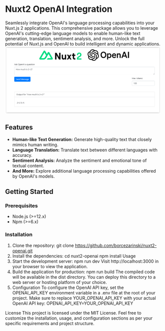 # Nuxt2 OpenAI Integration

Seamlessly integrate OpenAI's language processing capabilities into your Nuxt.js 2 applications. This comprehensive package allows you to leverage OpenAI's cutting-edge language models to enable human-like text generation, translation, sentiment analysis, and more. Unlock the full potential of Nuxt.js and OpenAI to build intelligent and dynamic applications.
![Nuxt2-openAI screenshot](https://github.com/borcezarinski/nuxt2-openai/blob/main/static/img/screenshot.PNG?raw=true)
## Features

- **Human-like Text Generation:** Generate high-quality text that closely mimics human writing.
- **Language Translation:** Translate text between different languages with accuracy.
- **Sentiment Analysis:** Analyze the sentiment and emotional tone of textual content.
- **And More:** Explore additional language processing capabilities offered by OpenAI's models.

## Getting Started

### Prerequisites

- Node.js (>=12.x)
- Npm (>=6.x)

### Installation

1. Clone the repository:
git clone https://github.com/borcezarinski/nuxt2-openai.git
2. Install the dependencies:
cd nuxt2-openai
npm install
Usage
3. Start the development server:
npm run dev
Visit http://localhost:3000 in your browser to view the application.
4. Build the application for production:
npm run build
The compiled code will be available in the dist directory. You can deploy this directory to a web server or hosting platform of your choice.
5. Configuration
To configure the OpenAI API key, set the OPENAI_API_KEY environment variable in a .env file at the root of your project. Make sure to replace YOUR_OPENAI_API_KEY with your actual OpenAI API key:
OPENAI_API_KEY=YOUR_OPENAI_API_KEY

License
This project is licensed under the MIT License.
Feel free to customize the installation, usage, and configuration sections as per your specific requirements and project structure.
